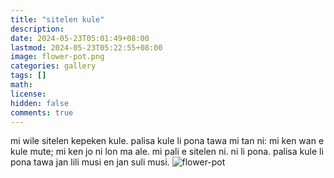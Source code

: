 ```yaml
---
title: "sitelen kule"
description: 
date: 2024-05-23T05:01:49+08:00
lastmod: 2024-05-23T05:22:55+08:00
image: flower-pot.png
categories: gallery
tags: []
math: 
license: 
hidden: false
comments: true
---
```


mi wile sitelen kepeken kule. palisa kule li pona tawa mi tan ni: mi ken wan e kule mute; mi ken jo ni lon ma ale. mi pali e sitelen ni. ni li pona. palisa kule li pona tawa jan lili musi en jan suli musi.
![flower-pot](flower-pot.png)

